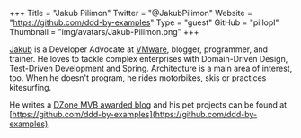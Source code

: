 +++
Title = "Jakub Pilimon"
Twitter = "@JakubPilimon"
Website = "https://github.com/ddd-by-examples"
Type = "guest"
GitHub = "pillopl"
Thumbnail = "img/avatars/Jakub-Pilimon.png"
+++

[Jakub](https://twitter.com/JakubPilimon) is a Developer Advocate at [VMware](https://vmware.com), blogger, programmer, and trainer. He loves to tackle complex enterprises with Domain-Driven Design, Test-Driven Development and Spring. Architecture is a main area of interest, too. When he doesn't program, he rides motorbikes, skis or practices kitesurfing.

He writes a [DZone MVB awarded blog](https://pillopl.github.io) and his pet projects can be found at [https://github.com/ddd-by-examples](https://github.com/ddd-by-examples).
